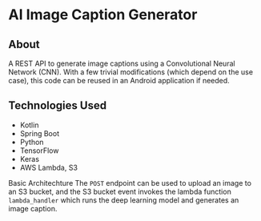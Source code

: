 # AI Image Caption Generator

## About
A REST API to generate image captions using a Convolutional Neural Network (CNN). With a few trivial modifications (which depend on the use case), this code can be reused in an Android application if needed.

## Technologies Used
  - Kotlin
  - Spring Boot
  - Python
  - TensorFlow
  - Keras
  - AWS Lambda, S3

Basic Architechture
The `POST` endpoint can be used to upload an image to an S3 bucket, and the S3 bucket event invokes the lambda function `lambda_handler` which runs the deep learning model and generates an image caption.
